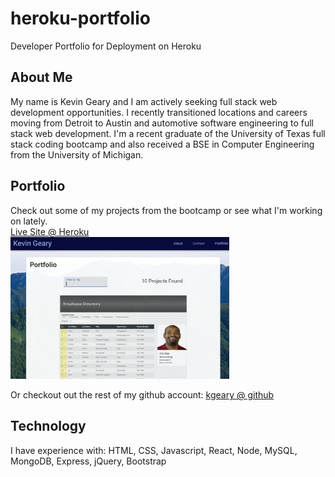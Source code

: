# heroku-portfolio
Developer Portfolio for Deployment on Heroku

## About Me
My name is Kevin Geary and I am actively seeking full stack web development 
opportunities. I recently transitioned locations and careers moving from Detroit 
to Austin and automotive software engineering to full stack web development.
I'm a recent graduate of the University of Texas full stack coding bootcamp and 
also received a BSE in Computer Engineering from the University of Michigan.

## Portfolio
Check out some of my projects from the bootcamp or see what I'm working on lately.  
[Live Site @ Heroku](https://kevingeary.herokuapp.com/)  
<img src="screenshot.png" alt="Screenshot of portfolio" width="350px">

Or checkout out the rest of my github account: 
[kgeary @ github](https://www.github.com/kgeary)  

## Technology
I have experience with:
HTML, CSS, Javascript, React, Node, MySQL, MongoDB, Express, jQuery, Bootstrap
